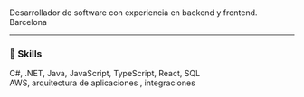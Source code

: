# 
Desarrollador de software con experiencia en backend y frontend.  
Barcelona 

---

### 🔧 Skills
C#, .NET, Java, JavaScript, TypeScript, React, SQL  
AWS, arquitectura de aplicaciones , integraciones
